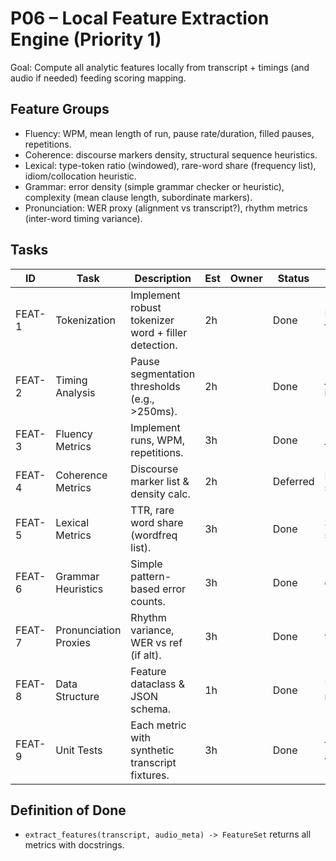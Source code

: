 # P06 – Local Feature Extraction Engine (Priority 1)

Goal: Compute all analytic features locally from transcript + timings (and audio if needed) feeding scoring mapping.

## Feature Groups
- Fluency: WPM, mean length of run, pause rate/duration, filled pauses, repetitions.
- Coherence: discourse markers density, structural sequence heuristics.
- Lexical: type-token ratio (windowed), rare-word share (frequency list), idiom/collocation heuristic.
- Grammar: error density (simple grammar checker or heuristic), complexity (mean clause length, subordinate markers).
- Pronunciation: WER proxy (alignment vs transcript?), rhythm metrics (inter-word timing variance).

## Tasks
| ID | Task | Description | Est | Owner | Status | Notes |
|----|------|-------------|-----|-------|--------|-------|
| FEAT-1 | Tokenization | Implement robust tokenizer word + filler detection. | 2h |  | Done | Basic regex whitespace tokenizer |
| FEAT-2 | Timing Analysis | Pause segmentation thresholds (e.g., >250ms). | 2h |  | Done | _compute_pauses implemented |
| FEAT-3 | Fluency Metrics | Implement runs, WPM, repetitions. | 3h |  | Done | _fluency_metrics |
| FEAT-4 | Coherence Metrics | Discourse marker list & density calc. | 2h |  | Deferred | Not critical for MVP scoring |
| FEAT-5 | Lexical Metrics | TTR, rare word share (wordfreq list). | 3h |  | Done | Static COMMON_WORDS set |
| FEAT-6 | Grammar Heuristics | Simple pattern-based error counts. | 3h |  | Done | error_density heuristic |
| FEAT-7 | Pronunciation Proxies | Rhythm variance, WER vs ref (if alt). | 3h |  | Done | variance over onset gaps |
| FEAT-8 | Data Structure | Feature dataclass & JSON schema. | 1h |  | Done | Using existing FeatureSet model |
| FEAT-9 | Unit Tests | Each metric with synthetic transcript fixtures. | 3h |  | Done | test_feature_extraction.py added |

## Definition of Done
- `extract_features(transcript, audio_meta) -> FeatureSet` returns all metrics with docstrings.
